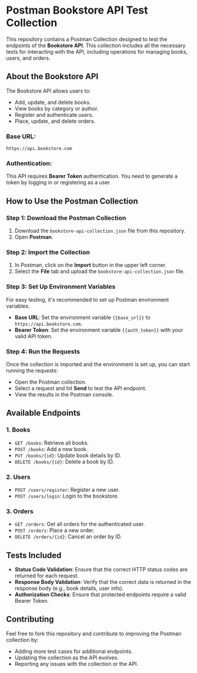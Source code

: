 # Postman Bookstore API Test Collection

This repository contains a Postman Collection designed to test the endpoints of the **Bookstore API**. This collection includes all the necessary tests for interacting with the API, including operations for managing books, users, and orders.

## About the Bookstore API
The Bookstore API allows users to:
- Add, update, and delete books.
- View books by category or author.
- Register and authenticate users.
- Place, update, and delete orders.

### Base URL:
`https://api.bookstore.com`

### Authentication:
This API requires **Bearer Token** authentication. You need to generate a token by logging in or registering as a user.

## How to Use the Postman Collection

### Step 1: Download the Postman Collection
1. Download the `bookstore-api-collection.json` file from this repository.
2. Open **Postman**.

### Step 2: Import the Collection
1. In Postman, click on the **Import** button in the upper left corner.
2. Select the **File** tab and upload the `bookstore-api-collection.json` file.

### Step 3: Set Up Environment Variables
For easy testing, it's recommended to set up Postman environment variables. 
- **Base URL**: Set the environment variable `{{base_url}}` to `https://api.bookstore.com`.
- **Bearer Token**: Set the environment variable `{{auth_token}}` with your valid API token.

### Step 4: Run the Requests
Once the collection is imported and the environment is set up, you can start running the requests:
- Open the Postman collection.
- Select a request and hit **Send** to test the API endpoint.
- View the results in the Postman console.

## Available Endpoints

### 1. **Books**
- `GET /books`: Retrieve all books.
- `POST /books`: Add a new book.
- `PUT /books/{id}`: Update book details by ID.
- `DELETE /books/{id}`: Delete a book by ID.

### 2. **Users**
- `POST /users/register`: Register a new user.
- `POST /users/login`: Login to the bookstore.

### 3. **Orders**
- `GET /orders`: Get all orders for the authenticated user.
- `POST /orders`: Place a new order.
- `DELETE /orders/{id}`: Cancel an order by ID.

## Tests Included
- **Status Code Validation**: Ensure that the correct HTTP status codes are returned for each request.
- **Response Body Validation**: Verify that the correct data is returned in the response body (e.g., book details, user info).
- **Authorization Checks**: Ensure that protected endpoints require a valid Bearer Token.

## Contributing
Feel free to fork this repository and contribute to improving the Postman collection by:
- Adding more test cases for additional endpoints.
- Updating the collection as the API evolves.
- Reporting any issues with the collection or the API.


